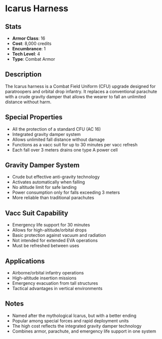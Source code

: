 # Icarus Harness

## Stats
- **Armor Class**: 16
- **Cost**: 8,000 credits
- **Encumbrance**: 1
- **Tech Level**: 4
- **Type**: Combat Armor

## Description
The Icarus harness is a Combat Field Uniform (CFU) upgrade designed for paratroopers and orbital drop infantry. It replaces a conventional parachute with a crude gravity damper that allows the wearer to fall an unlimited distance without harm.

## Special Properties
- All the protection of a standard CFU (AC 16)
- Integrated gravity damper system
- Allows unlimited fall distance without damage
- Functions as a vacc suit for up to 30 minutes per vacc refresh
- Each fall over 3 meters drains one type A power cell

## Gravity Damper System
- Crude but effective anti-gravity technology
- Activates automatically when falling
- No altitude limit for safe landing
- Power consumption only for falls exceeding 3 meters
- More reliable than traditional parachutes

## Vacc Suit Capability
- Emergency life support for 30 minutes
- Allows for high-altitude/orbital drops
- Basic protection against vacuum and radiation
- Not intended for extended EVA operations
- Must be refreshed between uses

## Applications
- Airborne/orbital infantry operations
- High-altitude insertion missions
- Emergency evacuation from tall structures
- Tactical advantages in vertical environments

## Notes
- Named after the mythological Icarus, but with a better ending
- Popular among special forces and rapid deployment units
- The high cost reflects the integrated gravity damper technology
- Combines armor, parachute, and emergency life support in one system